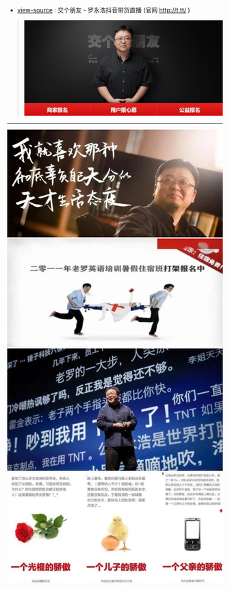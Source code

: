 - [view-source](https://taoste.github.io/Hello-World/github/t.tt/) : 交个朋友 - 罗永浩抖音带货直播 (官网 http://t.tt/ )

>   <a href="http://t.tt/"><img src="https://github.com/taoste/Hello-World/blob/master/github/t.tt/t.tt.jpg?raw=true" title="交个朋友 - 罗永浩抖音带货直播 (官网 http://t.tt/ )"/> </a>
-------------------------------------------------------------------------------

<a href="https://www.sohu.com/a/394930280_100301514">
<img src="https://github.com/taoste/Hello-World/blob/master/github/t.tt/t1.jpeg?raw=true" title="从锤子手机到抖音直播带货，不得不承认罗永浩是个营销天才_老罗 | 搜狐（2020-05-13 17:59）"/> 
<img src="https://github.com/taoste/Hello-World/blob/master/github/t.tt/t2.jpeg?raw=true" title="从锤子手机到抖音直播带货，不得不承认罗永浩是个营销天才_老罗 | 搜狐（2020-05-13 17:59）"/> 
<img src="https://github.com/taoste/Hello-World/blob/master/github/t.tt/t3.jpeg?raw=true" title="从锤子手机到抖音直播带货，不得不承认罗永浩是个营销天才_老罗 | 搜狐（2020-05-13 17:59）"/> 
<img src="https://github.com/taoste/Hello-World/blob/master/github/t.tt/t4.jpeg?raw=true" title="从锤子手机到抖音直播带货，不得不承认罗永浩是个营销天才_老罗 | 搜狐（2020-05-13 17:59）"/> 
</a>
